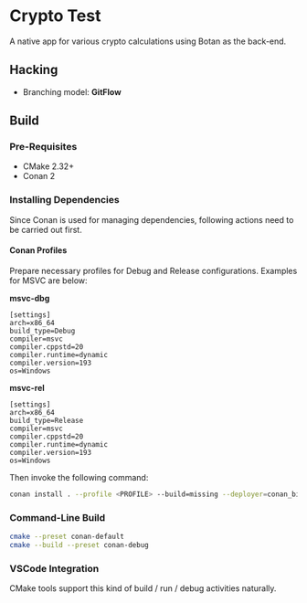 # Crypto Test

A native app for various crypto calculations using Botan as the back-end.

## Hacking

- Branching model: **GitFlow**

## Build

### Pre-Requisites

- CMake 2.32+
- Conan 2

### Installing Dependencies

Since Conan is used for managing dependencies, following actions need to be carried out first.

#### Conan Profiles

Prepare necessary profiles for Debug and Release configurations. Examples for MSVC are below:

**msvc-dbg**
```
[settings]
arch=x86_64
build_type=Debug
compiler=msvc
compiler.cppstd=20
compiler.runtime=dynamic
compiler.version=193
os=Windows
```

**msvc-rel**
```
[settings]
arch=x86_64
build_type=Release
compiler=msvc
compiler.cppstd=20
compiler.runtime=dynamic
compiler.version=193
os=Windows
```

Then invoke the following command:

```bash
conan install . --profile <PROFILE> --build=missing --deployer=conan_bindeps
```

### Command-Line Build

```bash
cmake --preset conan-default
cmake --build --preset conan-debug
```

### VSCode Integration

CMake tools support this kind of build / run / debug activities naturally.
